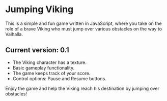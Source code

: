# Jumping Viking

This is a simple and fun game written in JavaScript, where you take on the role of a brave Viking who must jump over various obstacles on the way to Valhalla.

## Current version: 0.1
- The Viking character has a texture.
- Basic gameplay functionality.
- The game keeps track of your score.
- Control options: Pause and Resume buttons.

Enjoy the game and help the Viking reach his destination by jumping over obstacles!
